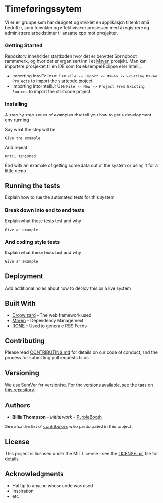 # Timeføringssytem

Vi er en gruppe som har designet og utviklet en applikasjon tiltenkt små bedrifter, som forenkler og effektiviserer prosessen med å registrere og administrere arbeidstimer til ansatte opp mot prosjekter.

### Getting Started

Repository inneholder startkoden hvor det er benyttet [Springboot](https://spring.io/projects/spring-boot) rammeverk, og hvor det er organisert inn i et [Maven](https://maven.apache.org/) prosjekt. Man kan importere prosjektet til en IDE som for eksempel Eclipse eller Intellij.

- Importing into Eclipse: Use `File -> Import -> Maven -> Existing Maven Projects` to import the startcode project
- Importing into IntelliJ: Use `File -> New -> Project From Existing Sources` to import the startcode project


### Installing

A step by step series of examples that tell you how to get a development env running

Say what the step will be

```
Give the example
```

And repeat

```
until finished
```

End with an example of getting some data out of the system or using it for a little demo

## Running the tests

Explain how to run the automated tests for this system

### Break down into end to end tests

Explain what these tests test and why

```
Give an example
```

### And coding style tests

Explain what these tests test and why

```
Give an example
```

## Deployment

Add additional notes about how to deploy this on a live system

## Built With

* [Dropwizard](http://www.dropwizard.io/1.0.2/docs/) - The web framework used
* [Maven](https://maven.apache.org/) - Dependency Management
* [ROME](https://rometools.github.io/rome/) - Used to generate RSS Feeds

## Contributing

Please read [CONTRIBUTING.md](https://gist.github.com/PurpleBooth/b24679402957c63ec426) for details on our code of conduct, and the process for submitting pull requests to us.

## Versioning

We use [SemVer](http://semver.org/) for versioning. For the versions available, see the [tags on this repository](https://github.com/your/project/tags). 

## Authors

* **Billie Thompson** - *Initial work* - [PurpleBooth](https://github.com/PurpleBooth)

See also the list of [contributors](https://github.com/your/project/contributors) who participated in this project.

## License

This project is licensed under the MIT License - see the [LICENSE.md](LICENSE.md) file for details

## Acknowledgments

* Hat tip to anyone whose code was used
* Inspiration
* etc
